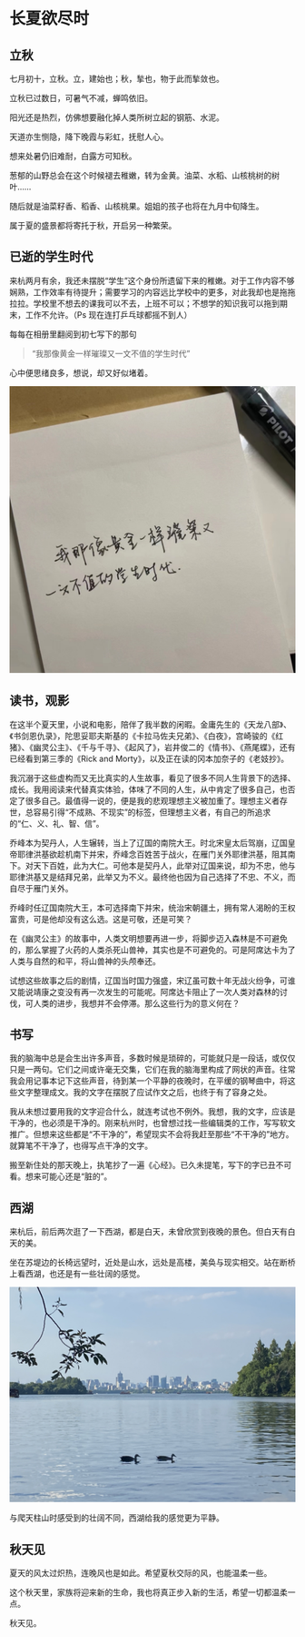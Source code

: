 # 长夏欲尽时

## 立秋

七月初十，立秋。立，建始也；秋，揫也，物于此而揫敛也。

立秋已过数日，可暑气不减，蝉鸣依旧。

阳光还是热烈，仿佛想要融化掉人类所树立起的钢筋、水泥。

天道亦生恻隐，降下晚霞与彩虹，抚慰人心。

想来处暑仍旧难耐，白露方可知秋。

葱郁的山野总会在这个时候褪去稚嫩，转为金黄。油菜、水稻、山核桃树的树叶……

随后就是油菜籽香、稻香、山核桃果。姐姐的孩子也将在九月中旬降生。

属于夏的盛景都将寄托于秋，开启另一种繁荣。

## 已逝的学生时代

来杭两月有余，我还未摆脱“学生”这个身份所遗留下来的稚嫩。对于工作内容不够娴熟，工作效率有待提升；需要学习的内容远比学校中的更多，对此我却也是拖拖拉拉。学校里不想去的课我可以不去，上班不可以；不想学的知识我可以拖到期末，工作不允许。（Ps 现在连打乒乓球都摇不到人）

每每在相册里翻阅到初七写下的那句

> “我那像黄金一样璀璨又一文不值的学生时代”

心中便思绪良多，想说，却又好似堵着。

<img src="..\assets\image-20220817003559797.png" alt="image-20220817003559797" style="zoom: 50%;" />

## 读书，观影

在这半个夏天里，小说和电影，陪伴了我半数的闲暇。金庸先生的《天龙八部》、《书剑恩仇录》，陀思妥耶夫斯基的《卡拉马佐夫兄弟》、《白夜》，宫崎骏的《红猪》、《幽灵公主》、《千与千寻》、《起风了》，岩井俊二的《情书》、《燕尾蝶》，还有已经看到第三季的《Rick and Morty》，以及正在读的冈本加奈子的《老妓抄》。

我沉溺于这些虚构而又无比真实的人生故事，看见了很多不同人生背景下的选择、成长。我用阅读来代替真实体验，体味了不同的人生，从中肯定了很多自己，也否定了很多自己。最值得一说的，便是我的悲观理想主义被加重了。理想主义者存世，总容易引得“不成熟、不现实”的标签，但理想主义者，有自己的所追求的“仁、义、礼、智、信”。

乔峰本为契丹人，人生辗转，当上了辽国的南院大王。时北宋皇太后驾崩，辽国皇帝耶律洪基欲趁机南下并宋，乔峰念百姓苦于战火，在雁门关外耶律洪基，阻其南下。对天下百姓，此为大仁。可他本是契丹人，此举对辽国来说，却为不忠，他与耶律洪基又是结拜兄弟，此举又为不义。最终他也因为自己选择了不忠、不义，而自尽于雁门关外。

乔峰时任辽国南院大王，本可选择南下并宋，统治宋朝疆土，拥有常人渴盼的王权富贵，可是他却没有这么选。这是可敬，还是可笑？

在《幽灵公主》的故事中，人类文明想要再进一步，将脚步迈入森林是不可避免的，那么掌握了火药的人类杀死山兽神，其实也是不可避免的。可是阿席达卡为了人类与自然的和平，将山兽神的头颅奉还。

试想这些故事之后的剧情，辽国当时国力强盛，宋辽虽可数十年无战火纷争，可谁又能说靖康之变没有再一次发生的可能呢。阿席达卡阻止了一次人类对森林的讨伐，可人类的进步，我想并不会停滞。那么这些行为的意义何在？

## 书写

我的脑海中总是会生出许多声音，多数时候是琐碎的，可能就只是一段话，或仅仅只是一两句。它们之间或许毫无交集，它们在我的脑海里构成了网状的声音。往常我会用记事本记下这些声音，待到某一个平静的夜晚时，在平缓的钢琴曲中，将这些文字整理成文。我的文字在摆脱了应试作文之后，也终于有了容身之处。

我从未想过要用我的文字迎合什么，就连考试也不例外。我想，我的文字，应该是干净的，也必须是干净的。刚来杭州时，也曾想过找一些编辑类的工作，写写软文推广。但想来这些都是“不干净的”，希望现实不会将我赶至那些“不干净的”地方。就算笔不干净了，也得写点干净的文字。

搬至新住处的那天晚上，执笔抄了一遍《心经》。已久未提笔，写下的字已丑不可看。想来可能心还是“脏的”。

## 西湖

来杭后，前后两次逛了一下西湖，都是白天，未曾欣赏到夜晚的景色。但白天有白天的美。

坐在苏堤边的长椅远望时，近处是山水，远处是高楼，美奂与现实相交。站在断桥上看西湖，也还是有一些壮阔的感觉。

![20220818032144](../assets/20220818032144.jpg)

与爬天柱山时感受到的壮阔不同，西湖给我的感觉更为平静。

## 秋天见

夏天的风太过炽热，连晚风也是如此。希望夏秋交际的风，也能温柔一些。

这个秋天里，家族将迎来新的生命，我也将真正步入新的生活，希望一切都温柔一点。

秋天见。